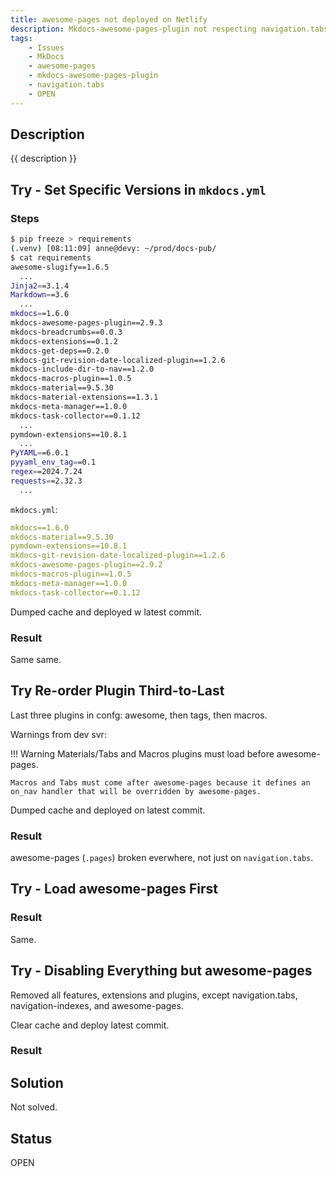 ```yaml
---
title: awesome-pages not deployed on Netlify
description: Mkdocs-awesome-pages-plugin not respecting navigation.tabs on Netlify
tags:
    - Issues
    - MkDocs
    - awesome-pages
    - mkdocs-awesome-pages-plugin
    - navigation.tabs
    - OPEN
---
```


## Description

{{ description }}

## Try - Set Specific Versions in `mkdocs.yml`

### Steps

```bash
$ pip freeze > requirements
(.venv) [08:11:09] anne@devy: ~/prod/docs-pub/
$ cat requirements
awesome-slugify==1.6.5
  ...
Jinja2==3.1.4
Markdown==3.6
  ...
mkdocs==1.6.0
mkdocs-awesome-pages-plugin==2.9.3
mkdocs-breadcrumbs==0.0.3
mkdocs-extensions==0.1.2
mkdocs-get-deps==0.2.0
mkdocs-git-revision-date-localized-plugin==1.2.6
mkdocs-include-dir-to-nav==1.2.0
mkdocs-macros-plugin==1.0.5
mkdocs-material==9.5.30
mkdocs-material-extensions==1.3.1
mkdocs-meta-manager==1.0.0
mkdocs-task-collector==0.1.12
  ...
pymdown-extensions==10.8.1
  ...
PyYAML==6.0.1
pyyaml_env_tag==0.1
regex==2024.7.24
requests==2.32.3
  ...
```

`mkdocs.yml`:

```yml
mkdocs==1.6.0
mkdocs-material==9.5.30
pymdown-extensions==10.8.1
mkdocs-git-revision-date-localized-plugin==1.2.6
mkdocs-awesome-pages-plugin==2.9.2
mkdocs-macros-plugin==1.0.5
mkdocs-meta-manager==1.0.0
mkdocs-task-collector==0.1.12
```

Dumped cache and deployed w latest commit.  

### Result

Same same.

## Try Re-order Plugin Third-to-Last

Last three plugins in confg: awesome, then tags, then macros.  

Warnings from dev svr:

!!! Warning Materials/Tabs and Macros plugins must load before awesome-pages.  

    Macros and Tabs must come after awesome-pages because it defines an on_nav handler that will be overridden by awesome-pages.

Dumped cache and deployed on latest commit.  

### Result

awesome-pages (`.pages`) broken everwhere, not just on `navigation.tabs`.

## Try - Load awesome-pages First

### Result

Same.

## Try - Disabling Everything but awesome-pages

Removed all features, extensions and plugins, except navigation.tabs, navigation-indexes, and awesome-pages.

Clear cache and deploy latest commit.

### Result



## Solution

Not solved.

## Status

OPEN